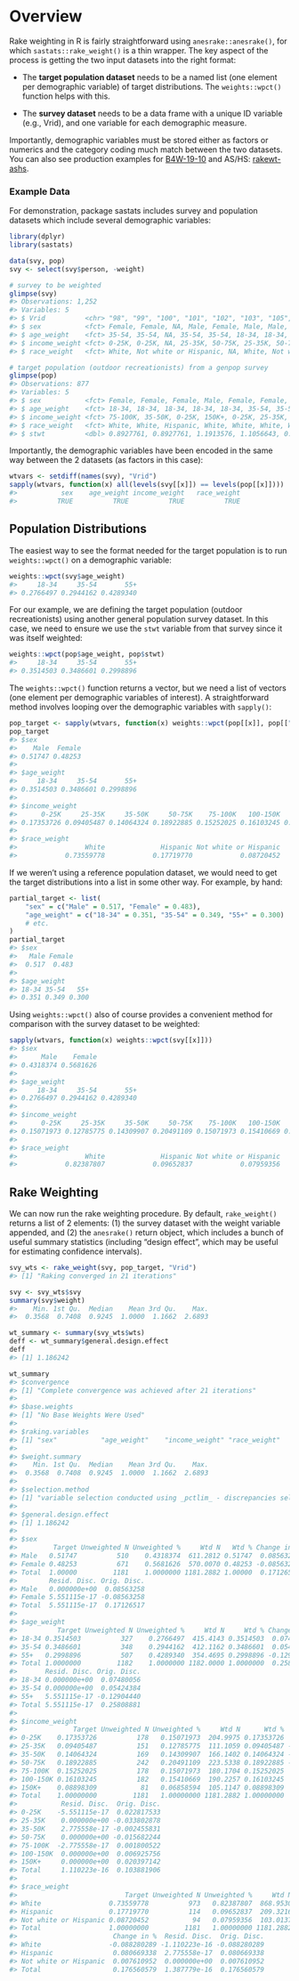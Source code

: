 
<!-- .md is generated from .Rmd. Please edit that file -->

# Overview

Rake weighting in R is fairly straightforward using
`anesrake::anesrake()`, for which `sastats::rake_weight()` is a thin
wrapper. The key aspect of the process is getting the two input datasets
into the right format:

  - The **target population dataset** needs to be a named list (one
    element per demographic variable) of target distributions. The
    `weights::wpct()` function helps with this.

  - The **survey dataset** needs to be a data frame with a unique ID
    variable (e.g., Vrid), and one variable for each demographic
    measure.

Importantly, demographic variables must be stored either as factors or
numerics and the category coding much match between the two datasets.
You can also see production examples for
[B4W-19-10](https://github.com/southwick-associates/B4W-19-01/blob/master/code/svy/6-weight.R)
and AS/HS:
[rakewt-ashs](https://github.com/southwick-associates/rakewt-ashs).

### Example Data

For demonstration, package sastats includes survey and population
datasets which include several demographic variables:

``` r
library(dplyr)
library(sastats)

data(svy, pop)
svy <- select(svy$person, -weight)

# survey to be weighted
glimpse(svy)
#> Observations: 1,252
#> Variables: 5
#> $ Vrid          <chr> "98", "99", "100", "101", "102", "103", "105", "106",...
#> $ sex           <fct> Female, Female, NA, Male, Female, Male, Male, Female,...
#> $ age_weight    <fct> 35-54, 35-54, NA, 35-54, 35-54, 18-34, 18-34, 35-54, ...
#> $ income_weight <fct> 0-25K, 0-25K, NA, 25-35K, 50-75K, 25-35K, 50-75K, 35-...
#> $ race_weight   <fct> White, Not white or Hispanic, NA, White, Not white or...

# target population (outdoor recreationists) from a genpop survey
glimpse(pop)
#> Observations: 877
#> Variables: 5
#> $ sex           <fct> Female, Female, Female, Male, Female, Female, Female,...
#> $ age_weight    <fct> 18-34, 18-34, 18-34, 18-34, 18-34, 35-54, 35-54, 35-5...
#> $ income_weight <fct> 75-100K, 35-50K, 0-25K, 150K+, 0-25K, 25-35K, 75-100K...
#> $ race_weight   <fct> White, White, Hispanic, White, White, White, White, W...
#> $ stwt          <dbl> 0.8927761, 0.8927761, 1.1913576, 1.1056643, 0.8073446...
```

Importantly, the demographic variables have been encoded in the same way
between the 2 datasets (as factors in this case):

``` r
wtvars <- setdiff(names(svy), "Vrid")
sapply(wtvars, function(x) all(levels(svy[[x]]) == levels(pop[[x]])))
#>           sex    age_weight income_weight   race_weight 
#>          TRUE          TRUE          TRUE          TRUE
```

## Population Distributions

The easiest way to see the format needed for the target population is to
run `weights::wpct()` on a demographic variable:

``` r
weights::wpct(svy$age_weight)
#>     18-34     35-54       55+ 
#> 0.2766497 0.2944162 0.4289340
```

For our example, we are defining the target population (outdoor
recreationists) using another general population survey dataset. In this
case, we need to ensure we use the `stwt` variable from that survey
since it was itself weighted:

``` r
weights::wpct(pop$age_weight, pop$stwt)
#>     18-34     35-54       55+ 
#> 0.3514503 0.3486601 0.2998896
```

The `weights::wpct()` function returns a vector, but we need a list of
vectors (one element per demographic variables of interest). A
straightforward method involves looping over the demographic variables
with `sapply()`:

``` r
pop_target <- sapply(wtvars, function(x) weights::wpct(pop[[x]], pop[["stwt"]]))
pop_target
#> $sex
#>    Male  Female 
#> 0.51747 0.48253 
#> 
#> $age_weight
#>     18-34     35-54       55+ 
#> 0.3514503 0.3486601 0.2998896 
#> 
#> $income_weight
#>      0-25K     25-35K     35-50K     50-75K    75-100K   100-150K      150K+ 
#> 0.17353726 0.09405487 0.14064324 0.18922885 0.15252025 0.16103245 0.08898309 
#> 
#> $race_weight
#>                 White              Hispanic Not white or Hispanic 
#>            0.73559778            0.17719770            0.08720452
```

If we weren’t using a reference population dataset, we would need to get
the target distributions into a list in some other way. For example, by
hand:

``` r
partial_target <- list(
    "sex" = c("Male" = 0.517, "Female" = 0.483),
    "age_weight" = c("18-34" = 0.351, "35-54" = 0.349, "55+" = 0.300)
    # etc.
)
partial_target
#> $sex
#>   Male Female 
#>  0.517  0.483 
#> 
#> $age_weight
#> 18-34 35-54   55+ 
#> 0.351 0.349 0.300
```

Using `weights::wpct()` also of course provides a convenient method for
comparison with the survey dataset to be weighted:

``` r
sapply(wtvars, function(x) weights::wpct(svy[[x]]))
#> $sex
#>      Male    Female 
#> 0.4318374 0.5681626 
#> 
#> $age_weight
#>     18-34     35-54       55+ 
#> 0.2766497 0.2944162 0.4289340 
#> 
#> $income_weight
#>      0-25K     25-35K     35-50K     50-75K    75-100K   100-150K      150K+ 
#> 0.15071973 0.12785775 0.14309907 0.20491109 0.15071973 0.15410669 0.06858594 
#> 
#> $race_weight
#>                 White              Hispanic Not white or Hispanic 
#>            0.82387807            0.09652837            0.07959356
```

## Rake Weighting

We can now run the rake weighting procedure. By default, `rake_weight()`
returns a list of 2 elements: (1) the survey dataset with the weight
variable appended, and (2) the `anesrake()` return object, which
includes a bunch of useful summary statistics (including “design
effect”, which may be useful for estimating confidence intervals).

``` r
svy_wts <- rake_weight(svy, pop_target, "Vrid")
#> [1] "Raking converged in 21 iterations"

svy <- svy_wts$svy
summary(svy$weight)
#>    Min. 1st Qu.  Median    Mean 3rd Qu.    Max. 
#>  0.3568  0.7408  0.9245  1.0000  1.1662  2.6893

wt_summary <- summary(svy_wts$wts)
deff <- wt_summary$general.design.effect
deff
#> [1] 1.186242

wt_summary
#> $convergence
#> [1] "Complete convergence was achieved after 21 iterations"
#> 
#> $base.weights
#> [1] "No Base Weights Were Used"
#> 
#> $raking.variables
#> [1] "sex"           "age_weight"    "income_weight" "race_weight"  
#> 
#> $weight.summary
#>    Min. 1st Qu.  Median    Mean 3rd Qu.    Max. 
#>  0.3568  0.7408  0.9245  1.0000  1.1662  2.6893 
#> 
#> $selection.method
#> [1] "variable selection conducted using _pctlim_ - discrepancies selected using _total_."
#> 
#> $general.design.effect
#> [1] 1.186242
#> 
#> $sex
#>         Target Unweighted N Unweighted %     Wtd N   Wtd % Change in %
#> Male   0.51747          510    0.4318374  611.2812 0.51747  0.08563258
#> Female 0.48253          671    0.5681626  570.0070 0.48253 -0.08563258
#> Total  1.00000         1181    1.0000000 1181.2882 1.00000  0.17126517
#>        Resid. Disc. Orig. Disc.
#> Male   0.000000e+00  0.08563258
#> Female 5.551115e-17 -0.08563258
#> Total  5.551115e-17  0.17126517
#> 
#> $age_weight
#>          Target Unweighted N Unweighted %     Wtd N     Wtd % Change in %
#> 18-34 0.3514503          327    0.2766497  415.4143 0.3514503  0.07480056
#> 35-54 0.3486601          348    0.2944162  412.1162 0.3486601  0.05424384
#> 55+   0.2998896          507    0.4289340  354.4695 0.2998896 -0.12904440
#> Total 1.0000000         1182    1.0000000 1182.0000 1.0000000  0.25808881
#>       Resid. Disc. Orig. Disc.
#> 18-34 0.000000e+00  0.07480056
#> 35-54 0.000000e+00  0.05424384
#> 55+   5.551115e-17 -0.12904440
#> Total 5.551115e-17  0.25808881
#> 
#> $income_weight
#>              Target Unweighted N Unweighted %     Wtd N      Wtd %  Change in %
#> 0-25K    0.17353726          178   0.15071973  204.9975 0.17353726  0.022817533
#> 25-35K   0.09405487          151   0.12785775  111.1059 0.09405487 -0.033802878
#> 35-50K   0.14064324          169   0.14309907  166.1402 0.14064324 -0.002455831
#> 50-75K   0.18922885          242   0.20491109  223.5338 0.18922885 -0.015682244
#> 75-100K  0.15252025          178   0.15071973  180.1704 0.15252025  0.001800522
#> 100-150K 0.16103245          182   0.15410669  190.2257 0.16103245  0.006925756
#> 150K+    0.08898309           81   0.06858594  105.1147 0.08898309  0.020397142
#> Total    1.00000000         1181   1.00000000 1181.2882 1.00000000  0.103881906
#>           Resid. Disc.  Orig. Disc.
#> 0-25K    -5.551115e-17  0.022817533
#> 25-35K    0.000000e+00 -0.033802878
#> 35-50K    2.775558e-17 -0.002455831
#> 50-75K    0.000000e+00 -0.015682244
#> 75-100K  -2.775558e-17  0.001800522
#> 100-150K  0.000000e+00  0.006925756
#> 150K+     0.000000e+00  0.020397142
#> Total     1.110223e-16  0.103881906
#> 
#> $race_weight
#>                           Target Unweighted N Unweighted %     Wtd N      Wtd %
#> White                 0.73559778          973   0.82387807  868.9530 0.73559778
#> Hispanic              0.17719770          114   0.09652837  209.3216 0.17719770
#> Not white or Hispanic 0.08720452           94   0.07959356  103.0137 0.08720452
#> Total                 1.00000000         1181   1.00000000 1181.2882 1.00000000
#>                        Change in %  Resid. Disc.  Orig. Disc.
#> White                 -0.088280289 -1.110223e-16 -0.088280289
#> Hispanic               0.080669338  2.775558e-17  0.080669338
#> Not white or Hispanic  0.007610952  0.000000e+00  0.007610952
#> Total                  0.176560579  1.387779e-16  0.176560579
```
